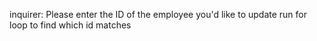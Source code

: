 inquirer: Please enter the ID of the employee you'd like to update
run for loop to find which id matches
